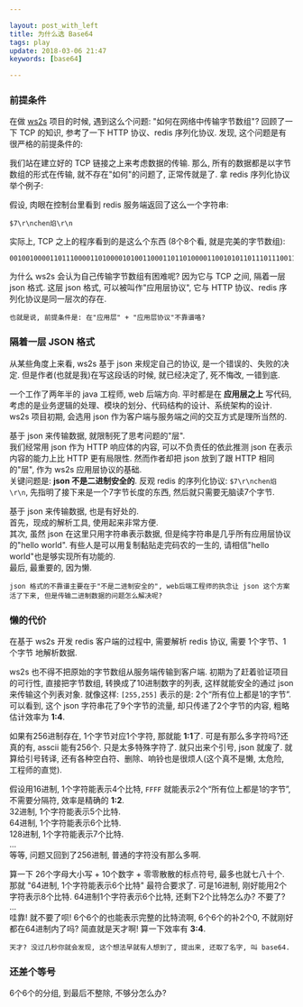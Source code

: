 ```yaml
---

layout: post_with_left
title: 为什么选 Base64
tags: play
update: 2018-03-06 21:47
keywords: [base64]

---
```


### 前提条件
在做 [ws2s](https://github.com/playay/ws2s) 项目的时候, 遇到这么个问题: "如何在网络中传输字节数组"? 回顾了一下 TCP 的知识, 参考了一下 HTTP 协议、redis 序列化协议. 发现, 这个问题是有很严格的前提条件的:     

我们站在建立好的 TCP 链接之上来考虑数据的传输. 那么, 所有的数据都是以字节数组的形式在传输, 就不存在"如何"的问题了, 正常传就是了. 拿 redis 序列化协议举个例子:     

假设, 肉眼在控制台里看到 redis 服务端返回了这么一个字符串:    
```
$7\r\nchen焰\r\n
```
实际上, TCP 之上的程序看到的是这么个东西 (8个8个看, 就是完美的字节数组):     
```
00100100001101110000110100001010011000110110100001100101011011101110011110000100101100000000110100001010
```

为什么 ws2s 会认为自己传输字节数组有困难呢? 因为它与 TCP 之间, 隔着一层 json 格式. 这层 json 格式, 可以被叫作"应用层协议", 它与 HTTP 协议、redis 序列化协议是同一层次的存在. 

```
也就是说, 前提条件是: 在"应用层" + "应用层协议"不靠谱咯?
```

### 隔着一层 JSON 格式
从某些角度上来看, ws2s 基于 json 来规定自己的协议, 是一个错误的、失败的决定. 但是作者(也就是我)在写这段话的时候, 就已经决定了, 死不悔改, 一错到底.   

一个工作了两年半的 java 工程师, web 后端方向. 平时都是在 **应用层之上** 写代码, 考虑的是业务逻辑的处理、模块的划分、代码结构的设计、系统架构的设计. ws2s 项目初期, 会选用 json 作为客户端与服务端之间的交互方式是理所当然的.     

基于 json 来传输数据, 就限制死了思考问题的"层".     
我们经常用 json 作为 HTTP 响应体的内容, 可以不负责任的依此推测 json 在表示内容的能力上比 HTTP 更有局限性. 然而作者却把 json 放到了跟 HTTP 相同的"层", 作为 ws2s 应用层协议的基础.     
关键问题是: **json 不是二进制安全的**. 反观 redis 的序列化协议: `$7\r\nchen焰\r\n`, 先指明了接下来是一个7字节长度的东西, 然后就只需要无脑读7个字节.     

基于 json 来传输数据, 也是有好处的.     
首先，现成的解析工具, 使用起来非常方便.     
其次, 虽然 json 在这里只用字符串表示数据, 但是纯字符串是几乎所有应用层协议的"hello world". 有些人是可以用复制黏贴走完码农的一生的, 请相信"hello world"也是够实现所有功能的.    
最后, 最重要的, 因为懒. 

```
json 格式的不靠谱主要在于"不是二进制安全的", web后端工程师的执念让 json 这个方案活了下来, 但是传输二进制数据的问题怎么解决呢?
```

### 懒的代价

在基于 ws2s 开发 redis 客户端的过程中, 需要解析 redis 协议, 需要 1个字节、1个字节 地解析数据.     

ws2s 也不得不把原始的字节数组从服务端传输到客户端. 初期为了赶着验证项目的可行性, 直接把字节数组, 转换成了10进制数字的列表, 这样就能安全的通过 json 来传输这个列表对象. 就像这样: `[255,255]` 表示的是: 2个“所有位上都是1的字节”. 可以看到, 这个 json 字符串花了9个字节的流量, 却只传递了2个字节的内容, 粗略估计效率为 **1:4**.     

如果有256进制存在, 1个字节对应1个字符, 那就能 **1:1**了. 可是有那么多字符吗?还真的有, asscii 能有256个. 只是太多特殊字符了. 就只出来个引号, json 就废了. 就算给引号转译, 还有各种空白符、删除、响铃也是很烦人(这个真不是懒, 太危险, 工程师的直觉).   

假设用16进制, 1个字符能表示4个比特, `FFFF` 就能表示2个“所有位上都是1的字节”, 不需要分隔符, 效率是精确的 **1:2**.     
32进制, 1个字符能表示5个比特.    
64进制, 1个字符能表示6个比特.    
128进制, 1个字符能表示7个比特.    
...    
等等, 问题又回到了256进制, 普通的字符没有那么多啊.     

算一下 26个字母大小写 + 10个数字 + 零零散散的标点符号, 最多也就七八十个. 那就 "64进制, 1个字符能表示6个比特" 最符合要求了. 可是16进制, 刚好能用2个字符表示8个比特. 64进制1个字符表示6个比特, 还剩下2个比特怎么办? 不要了?    
...   
哇靠! 就不要了呗! 6个6个的也能表示完整的比特流啊, 6个6个的补2个0, 不就刚好都在64进制内了吗? 简直就是天才啊! 算一下效率有 **3:4**.

```
天才? 没过几秒你就会发现, 这个想法早就有人想到了, 提出来, 还取了名字, 叫 base64.
```

### 还差个等号
6个6个的分组, 到最后不整除, 不够分怎么办? 



